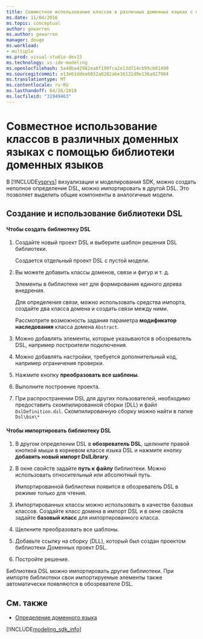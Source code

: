 ```yaml
---
title: Совместное использование классов в различных доменных языках с помощью библиотеки доменных языков
ms.date: 11/04/2016
ms.topic: conceptual
author: gewarren
ms.author: gewarren
manager: douge
ms.workload:
- multiple
ms.prod: visual-studio-dev15
ms.technology: vs-ide-modeling
ms.openlocfilehash: 5a48ba42982ea8f190fca2e13d714cb99cb01490
ms.sourcegitcommit: e13e61ddea6032a8282abe16131d9e136a927984
ms.translationtype: MT
ms.contentlocale: ru-RU
ms.lasthandoff: 04/26/2018
ms.locfileid: "31949463"
---
```

# <a name="sharing-classes-between-dsls-by-using-a-dsl-library"></a>Совместное использование классов в различных доменных языках с помощью библиотеки доменных языков
В [!INCLUDE[vsprvs](../code-quality/includes/vsprvs_md.md)] визуализации и моделирования SDK, можно создать неполное определение DSL, можно импортировать в другой DSL. Это позволяет выделить общие компоненты в аналогичные модели.

## <a name="creating-and-using-dsl-libraries"></a>Создание и использование библиотеки DSL

#### <a name="to-create-a-dsl-library"></a>Чтобы создать библиотеку DSL

1.  Создайте новый проект DSL и выберите шаблон решения DSL библиотеки.

     Создается отдельный проект DSL с пустой модели.

2.  Вы можете добавить классы доменов, связи и фигур и т. д.

     Элементы в библиотеке нет для формирования единого дерева внедрения.

     Для определения связи, можно использовать средства импорта, создайте два класса домена и создать связи между ними.

     Рассмотрите возможность задания параметра **модификатор наследования** класса домена `Abstract`.

3.  Можно добавлять элементы, которые указываются в обозреватель DSL, например построители подключения.

4.  Можно добавлять настройки, требуется дополнительный код, например ограничения проверки.

5.  Нажмите кнопку **преобразовать все шаблоны**.

6.  Выполните построение проекта.

7.  При распространении DSL для других пользователей, необходимо предоставить скомпилированной сборки (DLL) и файл `DslDefinition.dsl`. Скомпилированную сборку можно найти в папке `Dsl\bin\*`

#### <a name="to-import-a-dsl-library"></a>Чтобы импортировать библиотеку DSL

1.  В другом определении DSL в **обозреватель DSL**, щелкните правой кнопкой мыши в корневом классе языка DSL и нажмите кнопку **добавить новый импорт DslLibrary**.

2.  В окне свойств задайте **путь к файлу** библиотеки. Можно использовать относительный или абсолютный путь.

     Импортированной библиотеки появится в обозреватель DSL в режиме только для чтения.

3.  Импортированных классы можно использовать в качестве базовых классов. Создайте класс домена в импорт DSL и в окне свойств задайте **базовый класс** для импортированного класса.

4.  Щелкните преобразовать все шаблоны.

5.  Добавьте ссылку на сборку (DLL), который был создан проектом библиотеки Доменных проект DSL.

6.  Постройте решение.

 Библиотека DSL можно импортировать другие библиотеки. При импорте библиотеки свои импортируемые элементы также автоматически появляются в обозревателе DSL.

## <a name="see-also"></a>См. также

- [Определение доменного языка](../modeling/how-to-define-a-domain-specific-language.md)

[!INCLUDE[modeling_sdk_info](includes/modeling_sdk_info.md)]

